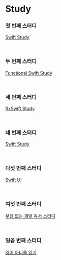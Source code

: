 # Study



### 첫 번째 스터디


[Swift Study](https://github.com/jeehge/Study/tree/master/Swift%20Study)

<br>

### 두 번째 스터디

[Functional Swift Study](https://github.com/jeehge/Study/tree/master/Functional%20Swift%20Study%20)

<br>

### 세 번째 스터디

[RxSwift Study](https://github.com/jeehge/Study/tree/master/RxSwift)

<br>

### 네 번째 스터디

[Swift Study](https://github.com/jeehge/Study/tree/master/Swift%20Study%202)

<br>

### 다섯 번째 스터디

[Swift UI](https://github.com/jeehge/Study/tree/master/SwiftUI)

<br>

### 여섯 번째 스터디

[부담 없는 개발 독서 스터디](https://github.com/jeehge/Study/tree/master/BookStudy)

<br>

### 일곱 번째 스터디

[영어 아티클 읽기](https://github.com/jeehge/Study/tree/master/Article)

<br>
